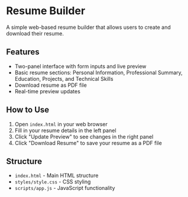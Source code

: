 # Resume Builder

A simple web-based resume builder that allows users to create and download their resume.

## Features

- Two-panel interface with form inputs and live preview
- Basic resume sections: Personal Information, Professional Summary, Education, Projects, and Technical Skills
- Download resume as PDF file
- Real-time preview updates

## How to Use

1. Open `index.html` in your web browser
2. Fill in your resume details in the left panel
3. Click "Update Preview" to see changes in the right panel
4. Click "Download Resume" to save your resume as a PDF file

## Structure

- `index.html` - Main HTML structure
- `styles/style.css` - CSS styling
- `scripts/app.js` - JavaScript functionality
